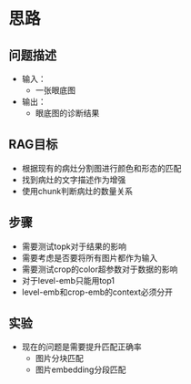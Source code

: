 # 思路
## 问题描述
 - 输入：
    - 一张眼底图
 - 输出：
    - 眼底图的诊断结果

## RAG目标
 - 根据现有的病灶分割图进行颜色和形态的匹配
 - 找到病灶的文字描述作为增强
 - 使用chunk判断病灶的数量关系

## 步骤
 - 需要测试topk对于结果的影响
 - 需要考虑是否要将所有图片都作为输入
 - 需要测试crop的color超参数对于数据的影响
 - 对于level-emb只能用top1
 - level-emb和crop-emb的context必须分开

## 实验
 - 现在的问题是需要提升匹配正确率
   - 图片分块匹配
   - 图片embedding分段匹配